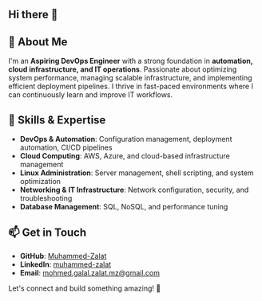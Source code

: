 ## Hi there 👋

## 🚀 About Me
I'm an **Aspiring DevOps Engineer** with a strong foundation in **automation, cloud infrastructure, and IT operations**.
Passionate about optimizing system performance, managing scalable infrastructure, and implementing efficient deployment pipelines. 
I thrive in fast-paced environments where I can continuously learn and improve IT workflows.

## 🔧 Skills & Expertise
- **DevOps & Automation**: Configuration management, deployment automation, CI/CD pipelines
- **Cloud Computing**: AWS, Azure, and cloud-based infrastructure management
- **Linux Administration**: Server management, shell scripting, and system optimization
- **Networking & IT Infrastructure**: Network configuration, security, and troubleshooting
- **Database Management**: SQL, NoSQL, and performance tuning

## 📫 Get in Touch
- **GitHub**: [Muhammed-Zalat](https://github.com/Muhammed-Zalat)
- **LinkedIn**: [muhammed-zalat](https://linkedin.com/in/muhammed-zalat)
- **Email**: [mohmed.galal.zalat.mz@gmail.com](mailto:mohmed.galal.zalat.mz@gmail.com)

Let's connect and build something amazing! 🚀
